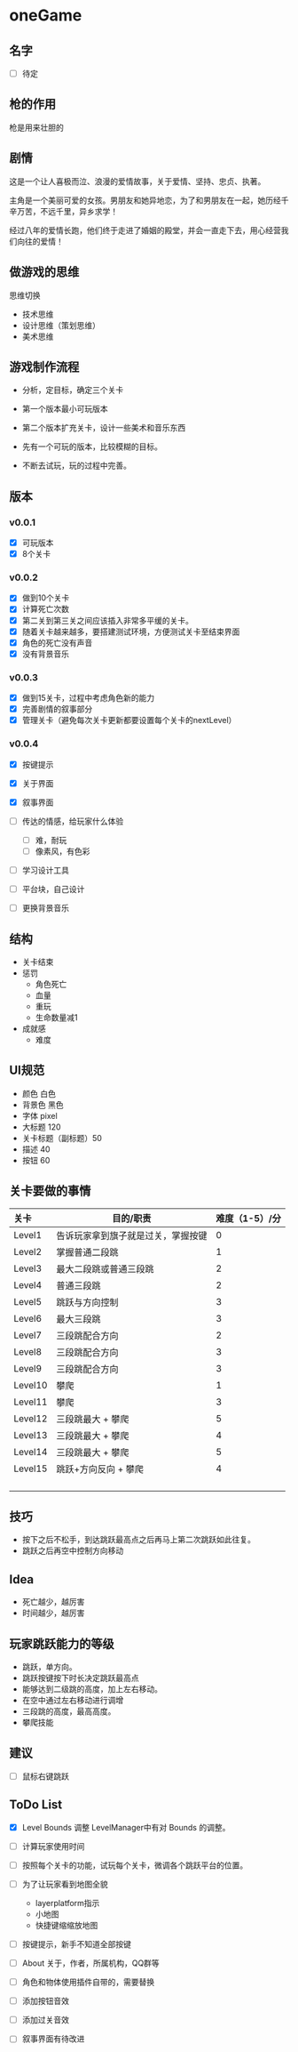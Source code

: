 # oneGame



## 名字

- [ ] 待定

## 枪的作用

枪是用来壮胆的



## 剧情

这是一个让人喜极而泣、浪漫的爱情故事，关于爱情、坚持、忠贞、执著。

主角是一个美丽可爱的女孩。男朋友和她异地恋，为了和男朋友在一起，她历经千辛万苦，不远千里，异乡求学！

经过八年的爱情长跑，他们终于走进了婚姻的殿堂，并会一直走下去，用心经营我们向往的爱情！



## 做游戏的思维

思维切换

* 技术思维
* 设计思维（策划思维）
* 美术思维



## 游戏制作流程

- 分析，定目标，确定三个关卡
- 第一个版本最小可玩版本
- 第二个版本扩充关卡，设计一些美术和音乐东西

- 先有一个可玩的版本，比较模糊的目标。
- 不断去试玩，玩的过程中完善。



## 版本

### v0.0.1

- [x] 可玩版本
- [x] 8个关卡

### v0.0.2

- [x] 做到10个关卡
- [x] 计算死亡次数
- [x] 第二关到第三关之间应该插入非常多平缓的关卡。
- [x] 随着关卡越来越多，要搭建测试环境，方便测试关卡至结束界面
- [x] 角色的死亡没有声音
- [x] 没有背景音乐

### v0.0.3

- [x] 做到15关卡，过程中考虑角色新的能力
- [x] 完善剧情的叙事部分
- [x] 管理关卡（避免每次关卡更新都要设置每个关卡的nextLevel）

### v0.0.4

- [x] 按键提示
- [x] 关于界面
- [x] 叙事界面
- [ ] 传达的情感，给玩家什么体验
  - [ ] 难，耐玩
  - [ ] 像素风，有色彩
- [ ] 学习设计工具
- [ ] 平台块，自己设计
- [ ] 更换背景音乐



## 结构

* 关卡结束
* 惩罚
  * 角色死亡
  * 血量
  * 重玩
  * 生命数量减1
* 成就感
  * 难度



## UI规范

* 颜色 白色
* 背景色 黑色
* 字体 pixel
* 大标题 120
* 关卡标题（副标题）50
* 描述 40
* 按钮 60



## 关卡要做的事情

| 关卡    | 目的/职责                          | 难度（1-5）/分 |
| :------ | ---------------------------------- | -------------- |
| Level1  | 告诉玩家拿到旗子就是过关，掌握按键 | 0              |
| Level2  | 掌握普通二段跳                     | 1              |
| Level3  | 最大二段跳或普通三段跳             | 2              |
| Level4  | 普通三段跳                         | 2              |
| Level5  | 跳跃与方向控制                     | 3              |
| Level6  | 最大三段跳                         | 3              |
| Level7  | 三段跳配合方向                     | 2              |
| Level8  | 三段跳配合方向                     | 3              |
| Level9  | 三段跳配合方向                     | 3              |
| Level10 | 攀爬                               | 1              |
| Level11 | 攀爬                               | 3              |
| Level12 | 三段跳最大 + 攀爬                  | 5              |
| Level13 | 三段跳最大 + 攀爬                  | 4              |
| Level14 | 三段跳最大 + 攀爬                  | 5              |
| Level15 | 跳跃+方向反向 + 攀爬               | 4              |
|         |                                    |                |
|         |                                    |                |
|         |                                    |                |
|         |                                    |                |



## 技巧

* 按下之后不松手，到达跳跃最高点之后再马上第二次跳跃如此往复。
* 跳跃之后再空中控制方向移动



## Idea

* 死亡越少，越厉害
* 时间越少，越厉害



## 玩家跳跃能力的等级

* 跳跃，单方向。
* 跳跃按键按下时长决定跳跃最高点
* 能够达到二级跳的高度，加上左右移动。
* 在空中通过左右移动进行调增
* 三段跳的高度，最高高度。
* 攀爬技能



## 建议

- [ ] 鼠标右键跳跃



## ToDo List

- [x] Level Bounds 调整 LevelManager中有对 Bounds 的调整。

- [ ] 计算玩家使用时间

- [ ] 按照每个关卡的功能，试玩每个关卡，微调各个跳跃平台的位置。

- [ ] 为了让玩家看到地图全貌

  * layerplatform指示
  * 小地图
  * 快捷键缩缩放地图

- [ ] 按键提示，新手不知道全部按键

- [ ] About 关于，作者，所属机构，QQ群等

- [ ] 角色和物体使用插件自带的，需要替换

- [ ] 添加按钮音效

- [ ] 添加过关音效

- [ ] 叙事界面有待改进

  



